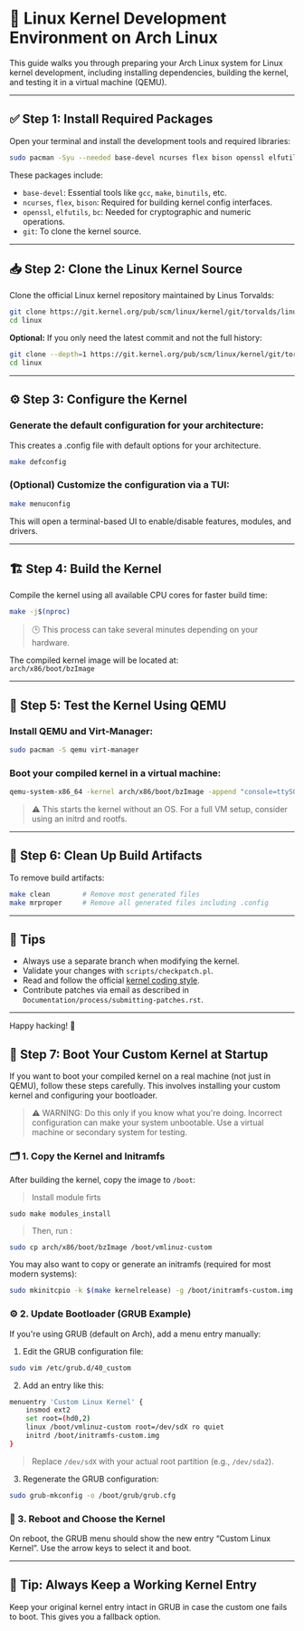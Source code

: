 # 🐧 Linux Kernel Development Environment on Arch Linux

This guide walks you through preparing your Arch Linux system for Linux kernel development, including installing dependencies, building the kernel, and testing it in a virtual machine (QEMU).

---

## ✅ Step 1: Install Required Packages

Open your terminal and install the development tools and required libraries:

```bash
sudo pacman -Syu --needed base-devel ncurses flex bison openssl elfutils bc git
```

These packages include:

- `base-devel`: Essential tools like `gcc`, `make`, `binutils`, etc.
- `ncurses`, `flex`, `bison`: Required for building kernel config interfaces.
- `openssl`, `elfutils`, `bc`: Needed for cryptographic and numeric operations.
- `git`: To clone the kernel source.

---

## 📥 Step 2: Clone the Linux Kernel Source

Clone the official Linux kernel repository maintained by Linus Torvalds:

```bash
git clone https://git.kernel.org/pub/scm/linux/kernel/git/torvalds/linux.git
cd linux
```

**Optional:** If you only need the latest commit and not the full history:

```bash
git clone --depth=1 https://git.kernel.org/pub/scm/linux/kernel/git/torvalds/linux.git
cd linux
```

---

## ⚙️ Step 3: Configure the Kernel

### Generate the default configuration for your architecture:
This creates a .config file with default options for your architecture.
```bash
make defconfig
```

### (Optional) Customize the configuration via a TUI:

```bash
make menuconfig
```

This will open a terminal-based UI to enable/disable features, modules, and drivers.

---

## 🏗️ Step 4: Build the Kernel

Compile the kernel using all available CPU cores for faster build time:

```bash
make -j$(nproc)
```

> 🕒 This process can take several minutes depending on your hardware.

The compiled kernel image will be located at:  
`arch/x86/boot/bzImage`

---

## 🧪 Step 5: Test the Kernel Using QEMU

### Install QEMU and Virt-Manager:

```bash
sudo pacman -S qemu virt-manager
```

### Boot your compiled kernel in a virtual machine:

```bash
qemu-system-x86_64 -kernel arch/x86/boot/bzImage -append "console=ttyS0" -nographic
```

> ⚠️ This starts the kernel without an OS. For a full VM setup, consider using an initrd and rootfs.

---

## 🧹 Step 6: Clean Up Build Artifacts

To remove build artifacts:

```bash
make clean        # Remove most generated files
make mrproper     # Remove all generated files including .config
```

---

## 🧠 Tips

- Always use a separate branch when modifying the kernel.
- Validate your changes with `scripts/checkpatch.pl`.
- Read and follow the official [kernel coding style](https://www.kernel.org/doc/html/latest/process/coding-style.html).
- Contribute patches via email as described in `Documentation/process/submitting-patches.rst`.

---

Happy hacking! 🐧


## 🧷 Step 7: Boot Your Custom Kernel at Startup

If you want to boot your compiled kernel on a real machine (not just in QEMU), follow these steps carefully. This involves installing your custom kernel and configuring your bootloader.

> ⚠️ WARNING: Do this only if you know what you're doing. Incorrect configuration can make your system unbootable. Use a virtual machine or secondary system for testing.

### 🗂️ 1. Copy the Kernel and Initramfs

After building the kernel, copy the image to `/boot`:
> Install module firts
```
sudo make modules_install
```
> Then, run :
```bash
sudo cp arch/x86/boot/bzImage /boot/vmlinuz-custom
```

You may also want to copy or generate an initramfs (required for most modern systems):

```bash
sudo mkinitcpio -k $(make kernelrelease) -g /boot/initramfs-custom.img
```

### ⚙️ 2. Update Bootloader (GRUB Example)

If you're using GRUB (default on Arch), add a menu entry manually:

1. Edit the GRUB configuration file:

```bash
sudo vim /etc/grub.d/40_custom
```

2. Add an entry like this:

```bash
menuentry 'Custom Linux Kernel' {
    insmod ext2
    set root=(hd0,2)
    linux /boot/vmlinuz-custom root=/dev/sdX ro quiet
    initrd /boot/initramfs-custom.img
}
```

> Replace `/dev/sdX` with your actual root partition (e.g., `/dev/sda2`).

3. Regenerate the GRUB configuration:

```bash
sudo grub-mkconfig -o /boot/grub/grub.cfg
```

### 🚀 3. Reboot and Choose the Kernel

On reboot, the GRUB menu should show the new entry “Custom Linux Kernel”. Use the arrow keys to select it and boot.

---

## 🧯 Tip: Always Keep a Working Kernel Entry

Keep your original kernel entry intact in GRUB in case the custom one fails to boot. This gives you a fallback option.

